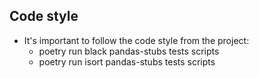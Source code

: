 ## Code style

- It's important to follow the code style from the project:
  - poetry run black pandas-stubs tests scripts
  - poetry run isort pandas-stubs tests scripts